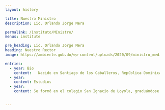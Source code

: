 ```yaml
---
layout: history

title: Nuestro Ministro
description: Lic. Orlando Jorge Mera

permalink: /instituto/MInistro/
menus: institute

pre_heading: Lic. Orlando Jorge Mera
heading: Nuestro Rector
image: https://ambiente.gob.do/wp-content/uploads/2020/09/ministro_medioambiente_ojm-200x300.jpeg

entries:
  - year: Bio
    content:   Nacido en Santiago de los Caballeros, República Dominicana. Hijo del expresidente Salvador Jorge Blanco y de doña Asela Altagracia Mera Checo.
  - year: 
    content: Estudios
  - year: 
    content: Se formó en el colegio San Ignacio de Loyola, graduándose en el año 1984. Posteriormente, en el 1991, se licenció en Derecho, Summa Cum Laude, en la Pontificia Universidad Católica Madre y Maestra (PUCMM), casa de altos estudios donde ha fungido como docente en las materias de Derecho Mediático; Derecho Administrativo e Introducción al Derecho, mismas ramas que ha impartido en la Universidad Iberoamericana (UNIBE).

 
---    
```


